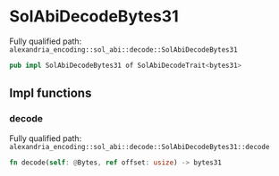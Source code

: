 # SolAbiDecodeBytes31

Fully qualified path: `alexandria_encoding::sol_abi::decode::SolAbiDecodeBytes31`

```rust
pub impl SolAbiDecodeBytes31 of SolAbiDecodeTrait<bytes31>
```

## Impl functions

### decode

Fully qualified path: `alexandria_encoding::sol_abi::decode::SolAbiDecodeBytes31::decode`

```rust
fn decode(self: @Bytes, ref offset: usize) -> bytes31
```


